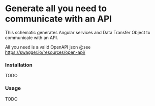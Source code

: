# Generate all you need to communicate with an API

This schematic generates Angular services and Data Transfer Object to communicate with an API.

All you need is a valid OpenAPI json @see https://swagger.io/resources/open-api/

### Installation
TODO

### Usage
TODO